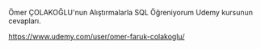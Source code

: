 Ömer ÇOLAKOĞLU'nun Alıştırmalarla SQL Öğreniyorum Udemy kursunun cevapları.

https://www.udemy.com/user/omer-faruk-colakoglu/
